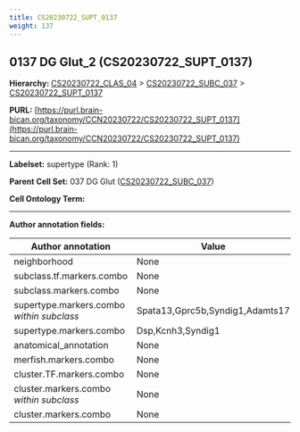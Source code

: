 ```yaml
---
title: CS20230722_SUPT_0137
weight: 137
---
```

## 0137 DG Glut_2 (CS20230722_SUPT_0137)
<b>Hierarchy: </b>
[CS20230722_CLAS_04](../CS20230722_CLAS_04) >
[CS20230722_SUBC_037](../CS20230722_SUBC_037) >
[CS20230722_SUPT_0137](../CS20230722_SUPT_0137)

**PURL:** [https://purl.brain-bican.org/taxonomy/CCN20230722/CS20230722_SUPT_0137](https://purl.brain-bican.org/taxonomy/CCN20230722/CS20230722_SUPT_0137)

---


**Labelset:** supertype (Rank: 1)

**Parent Cell Set:** 037 DG Glut ([CS20230722_SUBC_037](../CS20230722_SUBC_037))



**Cell Ontology Term:** 

[MARKER GENES.]: #


---

[TRANSFERRED ANNOTATIONS.]: #


[AUTHOR ANNOTATION FIELDS.]: #


**Author annotation fields:**

| Author annotation | Value |
|-------------------|-------|
|neighborhood|None|
|subclass.tf.markers.combo|None|
|subclass.markers.combo|None|
|supertype.markers.combo _within subclass_|Spata13,Gprc5b,Syndig1,Adamts17|
|supertype.markers.combo|Dsp,Kcnh3,Syndig1|
|anatomical_annotation|None|
|merfish.markers.combo|None|
|cluster.TF.markers.combo|None|
|cluster.markers.combo _within subclass_|None|
|cluster.markers.combo|None|
